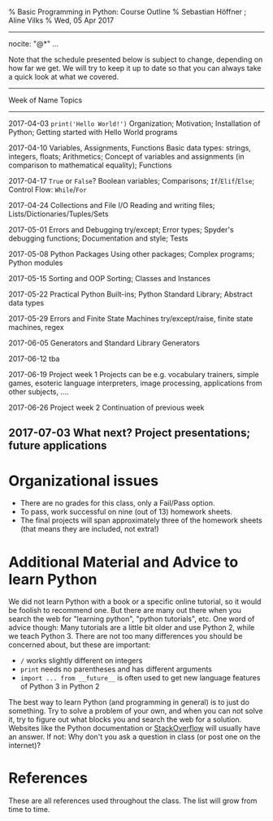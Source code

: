 % Basic Programming in Python: Course Outline
% Sebastian Höffner ; Aline Vilks
% Wed, 05 Apr 2017

---
nocite: "@*"
...

Note that the schedule presented below is subject to change, depending on how far we get. We will try to keep it up to date so that you can always take a quick look at what we covered.

------------------------------------------------------------------------------------------------------
Week of         Name                                Topics
--------------- ----------------------------------  --------------------------------------------------
2017-04-03      `print('Hello World!')`             Organization; Motivation; Installation of Python; Getting started with Hello World programs

2017-04-10      Variables, Assignments, Functions   Basic data types: strings, integers, floats; Arithmetics; Concept of variables and assignments (in comparison to mathematical equality); Functions

2017-04-17      `True` or `False`?                  Boolean variables; Comparisons; `If`/`Elif`/`Else`; Control Flow: `While`/`For`

2017-04-24      Collections and File I/O            Reading and writing files; Lists/Dictionaries/Tuples/Sets

2017-05-01      Errors and Debugging                try/except; Error types; Spyder's debugging functions; Documentation and style; Tests

2017-05-08      Python Packages                     Using other packages; Complex programs; Python modules

2017-05-15      Sorting and OOP                     Sorting; Classes and Instances

2017-05-22      Practical Python                    Built-ins; Python Standard Library; Abstract data types

2017-05-29      Errors and Finite State Machines    try/except/raise, finite state machines, regex

2017-06-05      Generators and Standard Library     Generators

2017-06-12      tba

2017-06-19      Project week 1                      Projects can be e.g. vocabulary trainers, simple games, esoteric language interpreters, image processing, applications from other subjects, ....

2017-06-26      Project week 2                      Continuation of previous week

2017-07-03      What next?                          Project presentations; future applications
------------------------------------------------------------------------------------------------------


# Organizational issues

- There are no grades for this class, only a Fail/Pass option.
- To pass, work successful on nine (out of 13) homework sheets.
- The final projects will span approximately three of the homework sheets (that
  means they are included, not extra!)


# Additional Material and Advice to learn Python

We did not learn Python with a book or a specific online tutorial, so it would
be foolish to recommend one. But there are many out there when you search the
web for "learning python", "python tutorials", etc.
One word of advice though: Many tutorials are a little bit older and use
Python 2, while we teach Python 3. There are not too many differences you
should be concerned about, but these are important:

- `/` works slightly different on integers
- `print` needs no parentheses and has different arguments
- `import ... from __future__` is often used to get new language features of
  Python 3 in Python 2

The best way to learn Python (and programming in general) is to just do
something. Try to solve a problem of your own, and when you can not solve it,
try to figure out what blocks you and search the web for a solution. Websites
like the Python documentation or [StackOverflow](https://stackoverflow.com/)
will usually have an answer. If not: Why don't you ask a question in class (or
post one on the internet)?


# References

These are all references used throughout the class. The list will grow from
time to time.
